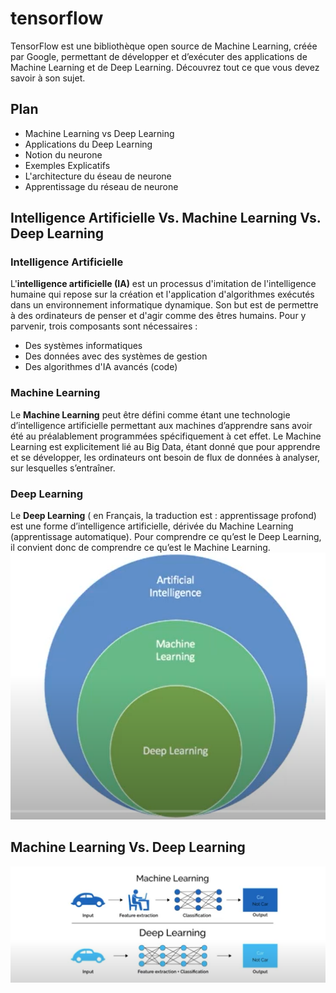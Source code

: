 # tensorflow
TensorFlow est une bibliothèque open source de Machine Learning, créée par Google, permettant de développer et d’exécuter des applications de Machine Learning et de Deep Learning. Découvrez tout ce que vous devez savoir à son sujet.

## Plan
* Machine Learning vs Deep Learning
* Applications du Deep Learning
* Notion du neurone
* Exemples Explicatifs
* L'architecture du éseau de neurone
* Apprentissage du réseau de neurone

## Intelligence Artificielle Vs. Machine Learning Vs. Deep Learning
### Intelligence Artificielle
L'**intelligence artificielle (IA)** est un processus d'imitation de l'intelligence humaine qui repose sur la création et l'application d'algorithmes exécutés dans un environnement informatique dynamique. Son but est de permettre à des ordinateurs de penser et d'agir comme des êtres humains.
Pour y parvenir, trois composants sont nécessaires :
* Des systèmes informatiques
* Des données avec des systèmes de gestion
* Des algorithmes d'IA avancés (code)
### Machine Learning
Le **Machine Learning** peut être défini comme étant une technologie d’intelligence artificielle permettant aux machines d’apprendre sans avoir été au préalablement programmées spécifiquement à cet effet. Le Machine Learning est explicitement lié au Big Data, étant donné que pour apprendre et se développer, les ordinateurs ont besoin de flux de données à analyser, sur lesquelles s’entraîner.
### Deep Learning
Le **Deep Learning** ( en Français, la traduction est : apprentissage profond) est une forme d’intelligence artificielle, dérivée du Machine Learning (apprentissage automatique). Pour comprendre ce qu’est le Deep Learning, il convient donc de comprendre ce qu’est le Machine Learning.
![ai vs ml vs dl](images/iamldl.png)
## Machine Learning Vs. Deep Learning
![mlvsdl](images/mlvsdl.png)